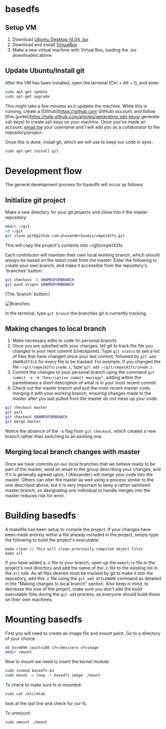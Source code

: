 # basedfs

## Setup VM

1. Download [Ubuntu Desktop 14.04 .iso](http://www.ubuntu.com/download/desktop "Ubuntu 14.04")
2. Download and install [VirtualBox](https://www.virtualbox.org/wiki/Downloads)
3. Make a new virtual machine with Virtual Box, loading the .iso downloaded above

## Update Ubuntu/Install git

After the VM has been installed, open the terminal (Ctrl + Alt + t), and enter
 
 ```bash
 sudo apt-get update
 sudo apt-get upgrade
 ```

This might take a few minutes as it updates the machine. While this is running, create a [Github](https://github.com GitHub) account, and follow [this guide](https://help.github.com/articles/generating-ssh-keys/ generate ssh keys) to create ssh keys on your machine. Once you've made an account, [email me](alexander.koumis@sjsu.edu) your username and I will add you as a collaborator to the repository/project.

Once this is done, install git, which we will use to keep our code in sync:

```bash
sudo apt-get install git
```

# Development flow

The general development process for basedfs will occur as follows:

## Initialize git project

Make a new directory for your git projects and clone into it the master repository: 

```bash
mkdir ~/git
cd ~/git
git clone git@github.com:alexanderkoumis/cmpe142fs.git
```

This will copy the project's contents into ~/git/cmpe142fs.

Each contributor will maintain their own local working branch, which should always be based on the latest code from the master. Enter the following to create your own branch, and make it accessible from the repository's 'branches' button:

```bash
git checkout -b $NAMEOFURBRANCH
git push origin $NAMEOFURBRANCH
```
(The 'branch' button:)

![Branches](http://i.imgur.com/27enzJB.png)

In the terminal, type `git branch` the branches git is currently tracking.

## Making changes to local branch
1. Make necessary edits to code (In personal branch)
2. Once you are satisfied with your changes, tell git to track the file you changed in your next commit (checkpoint). Type `git status` to see a list of files that have changed since your last commit, followed by `git add $NAMEOFFILE` for every file to be tracked. For example, if you changed the file `~/git/cmpe142fs/inode.c`, type `git add ~/git/cmpe142fs/inode.c`
4. Commit the changes to your personal branch using the command `git commit -a -m "Descriptive commit message"`, adding within the parentheses a short description of what is in your most recent commit
5. Check out the master branch and pull the most recent master code, merging it with your working branch, ensuring changes made to the master after you last pulled from the master do not mess up your code:

```bash
git checkout master
git pull
git checkout $NAMEOFURBRANCH
git merge master
```

Notice the absence of the `-b` flag from `git checkout`, which creates a new branch rather than switching to an existing one.

## Merging local branch changes with master

Once we have commits on our local branches that we believe ready to be part of the master, send an email to the group describing your changes, and if it is generally agreed upon, I (Alexander) will merge your code into the master. Others can alter the master as well using a process similar to the one described above, but it is very important to keep a rather sanitized master branch, so designating one individual to handle merges into the master reduces risk for error.

# Building basedfs

A makefile has been setup to compile the project. If your changes have been made entirely within a file already included in the project, simply type the following to build the project's executable:

```make
make clean // This will clean previously compiled object files
make all
```

If you have added a .c file to your branch, open up the `makefile` file in the project's root directory and add the name of the .c file to the existing list in the `all` rule. As all files desired must be tracked by git to make it into the repository, add this .c file using the `git add $FILENAME` command as detailed in the "Making changes to local branch" section. Also keep in mind, to decrease the size of the project, make sure you don't add the build executable files during the `git add` process, as everyone should build these on their own machines.

# Mounting basedfs

First you will need to create an image file and mount point. Go to a directory of your choice:
```bash
dd bs=4096 count=100 if=/dev/zero of=image
mkdir /mount
```
Now to mount we need to insert the kernel module:

```bash
sudo insmod basedfs.ko
sudo mount -o loop -t basedfs image ./mount
```

To check to make sure fs is mounted:
```bash
sudo cat /etc/mtab
```

look at the last line and check for our fs.

To unmount:
```bash
sudo umount ./mount
```